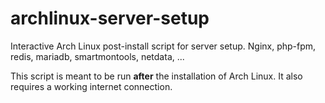 # archlinux-server-setup
Interactive Arch Linux post-install script for server setup. Nginx, php-fpm, redis, mariadb, smartmontools, netdata, ...

This script is meant to be run **after** the installation of Arch Linux. It also requires a working internet connection.